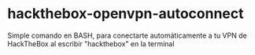 # hackthebox-openvpn-autoconnect
Simple comando en BASH, para conectarte automáticamente a tu VPN de HackTheBox al escribir "hackthebox" en la terminal
